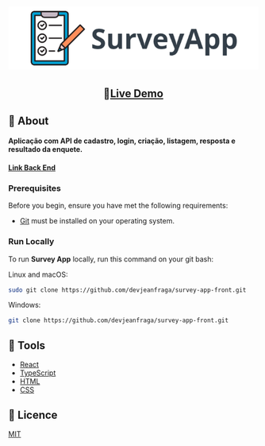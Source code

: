<h1 align="center">
    <img src="./src/assets/survey-app.png" alt="logo"/>
</h1>
<h2 align="center">
  <span>🔗</span><a href="https://surveyapp-4gcjls0ai-devjeanfraga.vercel.app/">Live Demo</a> 
</h2>

## 📕 About
#### Aplicação com API de cadastro, login, criação, listagem, resposta e resultado da enquete.
#### [Link Back End](https://github.com/devjeanfraga/clean-architecture-survey-api)

### Prerequisites

Before you begin, ensure you have met the following requirements:

* [Git](https://git-scm.com/downloads "Download Git") must be installed on your operating system.

### Run Locally

To run **Survey App** locally, run this command on your git bash:

Linux and macOS:

```bash
sudo git clone https://github.com/devjeanfraga/survey-app-front.git
```

Windows:

```bash
git clone https://github.com/devjeanfraga/survey-app-front.git
```

## 🔨 Tools
- [React](https://pt-br.legacy.reactjs.org/)
- [TypeScript](https://www.typescriptlang.org/)
- [HTML](https://developer.mozilla.org/pt-BR/docs/Web/HTML) 
- [CSS](https://developer.mozilla.org/pt-BR/docs/Web/CSS)

## 📜 Licence 
[MIT](https://choosealicense.com/licenses/mit/)
